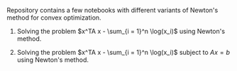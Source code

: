 Repository contains a few notebooks with different variants of Newton's method for convex optimization.

1. Solving the problem
$x^TA x - \sum_{i = 1}^n \log(x_i)$
using Newton's method.

2.  Solving the problem
 $x^TA x - \sum_{i = 1}^n \log(x_i)$
subject to $Ax = b$
using Newton's method. 
